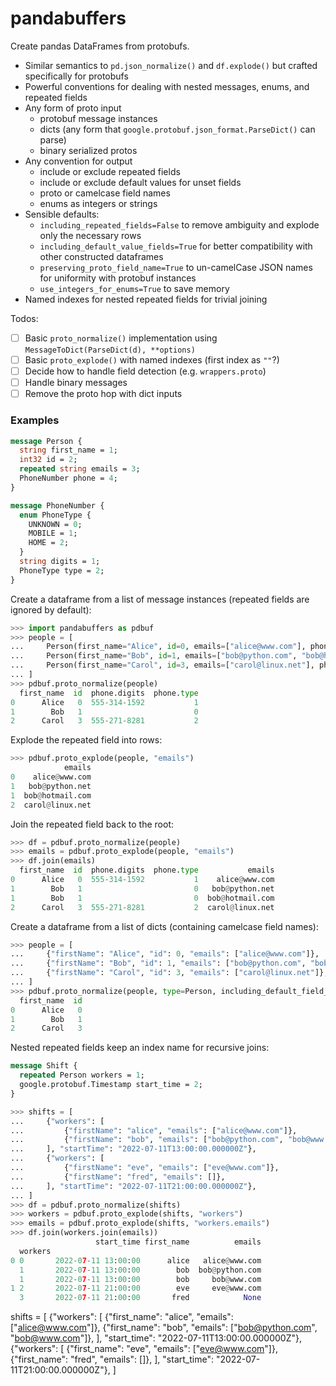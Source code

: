 # pandabuffers

Create pandas DataFrames from protobufs.

* Similar semantics to `pd.json_normalize()` and `df.explode()` but crafted specifically for protobufs
* Powerful conventions for dealing with nested messages, enums, and repeated fields
* Any form of proto input
  * protobuf message instances
  * dicts (any form that `google.protobuf.json_format.ParseDict()` can parse)
  * binary serialized protos
* Any convention for output
  * include or exclude repeated fields
  * include or exclude default values for unset fields
  * proto or camelcase field names
  * enums as integers or strings
* Sensible defaults:
  * `including_repeated_fields=False` to remove ambiguity and explode only the necessary rows
  * `including_default_value_fields=True` for better compatibility with other constructed dataframes
  * `preserving_proto_field_name=True` to un-camelCase JSON names for uniformity with protobuf instances
  * `use_integers_for_enums=True` to save memory
* Named indexes for nested repeated fields for trivial joining

Todos:
- [ ] Basic `proto_normalize()` implementation using `MessageToDict(ParseDict(d), **options)`
- [ ] Basic `proto_explode()` with named indexes (first index as `""`?)
- [ ] Decide how to handle field detection (e.g. `wrappers.proto`)
- [ ] Handle binary messages
- [ ] Remove the proto hop with dict inputs

### Examples

```protobuf
message Person {
  string first_name = 1;
  int32 id = 2;
  repeated string emails = 3;
  PhoneNumber phone = 4;
}

message PhoneNumber {
  enum PhoneType {
    UNKNOWN = 0;
    MOBILE = 1;
    HOME = 2;
  }
  string digits = 1;
  PhoneType type = 2;
}
```

Create a dataframe from a list of message instances (repeated fields are ignored by default):

```python
>>> import pandabuffers as pdbuf
>>> people = [
...     Person(first_name="Alice", id=0, emails=["alice@www.com"], phone=PhoneNumber(digits="555-314-1592", type=1)),
...     Person(first_name="Bob", id=1, emails=["bob@python.com", "bob@hotmail.com"]),
...     Person(first_name="Carol", id=3, emails=["carol@linux.net"], phone=PhoneNumber(digits="555-271-8281", type=2)),
... ]
>>> pdbuf.proto_normalize(people)
  first_name  id  phone.digits  phone.type
0      Alice   0  555-314-1592           1
1        Bob   1                         0
2      Carol   3  555-271-8281           2
```

Explode the repeated field into rows:

```python
>>> pdbuf.proto_explode(people, "emails")
            emails
0    alice@www.com
1   bob@python.net
1  bob@hotmail.com
2  carol@linux.net
```

Join the repeated field back to the root:

```python
>>> df = pdbuf.proto_normalize(people)
>>> emails = pdbuf.proto_explode(people, "emails")
>>> df.join(emails)
  first_name  id  phone.digits  phone.type           emails
0      Alice   0  555-314-1592           1    alice@www.com
1        Bob   1                         0   bob@python.net
1        Bob   1                         0  bob@hotmail.com
2      Carol   3  555-271-8281           2  carol@linux.net
```

Create a dataframe from a list of dicts (containing camelcase field names):

```python
>>> people = [
...     {"firstName": "Alice", "id": 0, "emails": ["alice@www.com"]},
...     {"firstName": "Bob", "id": 1, "emails": ["bob@python.com", "bob@hotmail.com"]},
...     {"firstName": "Carol", "id": 3, "emails": ["carol@linux.net"]},
... ]
>>> pdbuf.proto_normalize(people, type=Person, including_default_field_names=False)
  first_name  id
0      Alice   0
1        Bob   1
2      Carol   3
```

Nested repeated fields keep an index name for recursive joins:

```protobuf
message Shift {
  repeated Person workers = 1;
  google.protobuf.Timestamp start_time = 2;
}
```

```python
>>> shifts = [
...     {"workers": [
...         {"firstName": "alice", "emails": ["alice@www.com"]},
...         {"firstName": "bob", "emails": ["bob@python.com", "bob@www.com"]},
...     ], "startTime": "2022-07-11T13:00:00.000000Z"},
...     {"workers": [
...         {"firstName": "eve", "emails": ["eve@www.com"]},
...         {"firstName": "fred", "emails": []},
...     ], "startTime": "2022-07-11T21:00:00.000000Z"},
... ]
>>> df = pdbuf.proto_normalize(shifts)
>>> workers = pdbuf.proto_explode(shifts, "workers")
>>> emails = pdbuf.proto_explode(shifts, "workers.emails")
>>> df.join(workers.join(emails))
                   start_time first_name          emails
  workers
0 0       2022-07-11 13:00:00      alice   alice@www.com
  1       2022-07-11 13:00:00        bob  bob@python.com
  1       2022-07-11 13:00:00        bob     bob@www.com
1 2       2022-07-11 21:00:00        eve     eve@www.com
  3       2022-07-11 21:00:00       fred            None
```


shifts = [
    {"workers": [
        {"first_name": "alice", "emails": ["alice@www.com"]},
        {"first_name": "bob", "emails": ["bob@python.com", "bob@www.com"]},
    ], "start_time": "2022-07-11T13:00:00.000000Z"},
    {"workers": [
        {"first_name": "eve", "emails": ["eve@www.com"]},
        {"first_name": "fred", "emails": []},
    ], "start_time": "2022-07-11T21:00:00.000000Z"},
]
